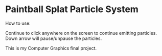 # Paintball Splat Particle System

How to use:

Continue to click anywhere on the screen to continue emitting particles.
Down arrow will pause/unpause the particles.

This is my Computer Graphics final project. 
